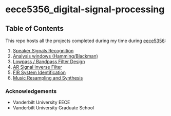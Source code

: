 # eece5356_digital-signal-processing

## Table of Contents

This repo hosts all the projects completed during my time during [eece5356](https://www.coursicle.com/vanderbilt/courses/EECE/5356/):
1. [Speaker Signals Recognition](https://github.com/KhaiTTNguyen/eece5356_dsp/tree/main/speaker-recognition-project)
2. [Analysis windows (Hamming/Blackman)](https://github.com/KhaiTTNguyen/eece5356_dsp/blob/main/hw/hw2/%5BTuanKhaiNguyen%5DAnalysisWindows.pdf)
3. [Lowpass / Bandpass Filter Design](https://github.com/KhaiTTNguyen/eece5356_dsp/blob/main/hw/hw3/TuanKhaiNguyen-Lowpass-bandpass-filter-design.pdf)
4. [AR Signal Inverse Filter](https://github.com/KhaiTTNguyen/eece5356_dsp/blob/main/hw/hw4-ARsignal/TuanKhaiNguyen_AR-Model-Inverse-Filter.pdf)
5. [FIR System Identification](https://github.com/KhaiTTNguyen/eece5356_dsp/blob/main/hw/hw5-systemid/TuanKhaiNguyen_FIR_System_Identification.pdf)
6. [Music Resampling and Synthesis](https://github.com/KhaiTTNguyen/eece5356_dsp/blob/main/music-resampling-synthesis-project/TuanKhaiNguyen_MusicResampling_and_Synthesis.pdf)

### Acknowledgements
* Vanderbilt University EECE
* Vanderbilt University Graduate School
